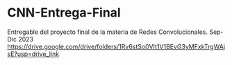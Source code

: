 # CNN-Entrega-Final
Entregable del  proyecto final  de la materia de Redes Convolucionales. Sep-Dic 2023
https://drive.google.com/drive/folders/1Rv6stSo0VIt1V1BEvG3yMFxkTrgWAjsE?usp=drive_link
